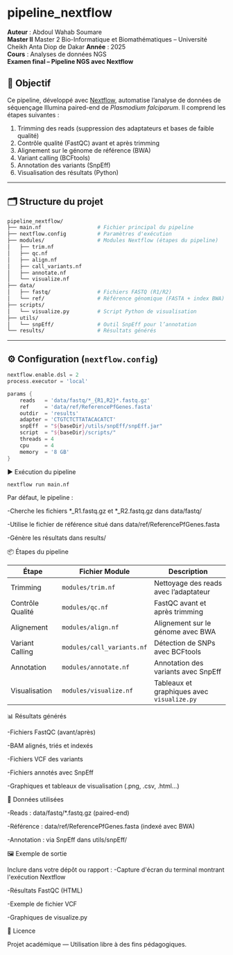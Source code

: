 # pipeline_nextflow

**Auteur** : Abdoul Wahab Soumare  
**Master II** Master 2 Bio-Informatique et Biomathématiques – Université Cheikh Anta Diop de Dakar
**Année** : 2025  
**Cours** : Analyses de données NGS  
**Examen final – Pipeline NGS avec Nextflow**

## 🎯 Objectif

Ce pipeline, développé avec [Nextflow](https://www.nextflow.io/), automatise l’analyse de données de séquençage Illumina paired-end de *Plasmodium falciparum*. Il comprend les étapes suivantes :

1. Trimming des reads (suppression des adaptateurs et bases de faible qualité)  
2. Contrôle qualité (FastQC) avant et après trimming  
3. Alignement sur le génome de référence (BWA)  
4. Variant calling (BCFtools)  
5. Annotation des variants (SnpEff)  
6. Visualisation des résultats (Python)

---

## 🗂 Structure du projet

```bash
pipeline_nextflow/
├── main.nf                  # Fichier principal du pipeline
├── nextflow.config          # Paramètres d'exécution
├── modules/                 # Modules Nextflow (étapes du pipeline)
│   ├── trim.nf
│   ├── qc.nf
│   ├── align.nf
│   ├── call_variants.nf
│   ├── annotate.nf
│   └── visualize.nf
├── data/
│   ├── fastq/               # Fichiers FASTQ (R1/R2)
│   └── ref/                 # Référence génomique (FASTA + index BWA)
├── scripts/
│   └── visualize.py         # Script Python de visualisation
├── utils/
│   └── snpEff/              # Outil SnpEff pour l’annotation
└── results/                 # Résultats générés

```

---

## ⚙️ Configuration (`nextflow.config`)

```groovy
nextflow.enable.dsl = 2
process.executor = 'local'

params {
    reads   = 'data/fastq/*_{R1,R2}*.fastq.gz'
    ref     = 'data/ref/ReferencePfGenes.fasta'
    outdir  = 'results'
    adapter = 'CTGTCTCTTATACACATCT'
    snpEff  = "${baseDir}/utils/snpEff/snpEff.jar"
    script  = "${baseDir}/scripts/"
    threads = 4
    cpu     = 4
    memory  = '8 GB'
}

```

▶️ Exécution du pipeline

```bash
nextflow run main.nf
```

Par défaut, le pipeline :

-Cherche les fichiers *_R1.fastq.gz et *_R2.fastq.gz dans data/fastq/

-Utilise le fichier de référence situé dans data/ref/ReferencePfGenes.fasta

-Génère les résultats dans results/

📦 Étapes du pipeline

| Étape              | Fichier Module              | Description                                     |
|--------------------|-----------------------------|-------------------------------------------------|
| Trimming           | `modules/trim.nf`           | Nettoyage des reads avec l’adaptateur           |
| Contrôle Qualité   | `modules/qc.nf`             | FastQC avant et après trimming                  |
| Alignement         | `modules/align.nf`          | Alignement sur le génome avec BWA               |
| Variant Calling    | `modules/call_variants.nf`  | Détection de SNPs avec BCFtools                 |
| Annotation         | `modules/annotate.nf`       | Annotation des variants avec SnpEff             |
| Visualisation      | `modules/visualize.nf`      | Tableaux et graphiques avec `visualize.py`      |

📊 Résultats générés

-Fichiers FastQC (avant/après)

-BAM alignés, triés et indexés

-Fichiers VCF des variants

-Fichiers annotés avec SnpEff

-Graphiques et tableaux de visualisation (.png, .csv, .html…)

🧪 Données utilisées

-Reads : data/fastq/*.fastq.gz (paired-end)

-Référence : data/ref/ReferencePfGenes.fasta (indexé avec BWA)

-Annotation : via SnpEff dans utils/snpEff/

🖼 Exemple de sortie

Inclure dans votre dépôt ou rapport :
-Capture d'écran du terminal montrant l'exécution Nextflow

-Résultats FastQC (HTML)

-Exemple de fichier VCF

-Graphiques de visualize.py

📄 Licence

Projet académique — Utilisation libre à des fins pédagogiques.
